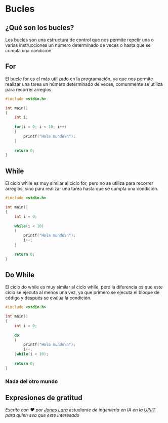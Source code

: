 # Bucles

## ¿Qué son los bucles?

Los bucles son una estructura de control que nos permite repetir una o varias instrucciones un número determinado de veces o hasta que se cumpla una condición.

## For

El bucle for es el más utilizado en la programación, ya que nos permite realizar una tarea un número determinado de veces, comunmente se utiliza para recorrer arreglos.

```c
#include <stdio.h>

int main() 
{
    int i;
    
    for(i = 0; i < 10; i++)
    {
        printf("Hola mundo\n");
    }
    
    return 0;
}
```

## While

El ciclo while es muy similar al ciclo for, pero no se utiliza para recorrer arreglos, sino para realizar una tarea hasta que se cumpla una condición.

```c
#include <stdio.h>

int main() 
{
    int i = 0;
    
    while(i < 10)
    {
        printf("Hola mundo\n");
        i++;
    }
    
    return 0;
}
```

## Do While

El ciclo do while es muy similar al ciclo while, pero la diferencia es que este ciclo se ejecuta al menos una vez, ya que primero se ejecuta el bloque de código y después se evalúa la condición.

```c
#include <stdio.h>

int main() 
{
    int i = 0;
    
    do
    {
        printf("Hola mundo\n");
        i++;
    }while(i < 10);
    
    return 0;
}
```

### Nada del otro mundo


## Expresiones de gratitud

_Escrito con ❤️ por [Jonas Lara](https://medium.com/@jonas_lara) estudiante de ingeniería en IA en la [UPIIT](https://www.upiit.ipn.mx/) para quien sea que este interesado_
